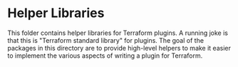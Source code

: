 # Helper Libraries

This folder contains helper libraries for Terraform plugins. A running
joke is that this is "Terraform standard library" for plugins. The goal
of the packages in this directory are to provide high-level helpers to
make it easier to implement the various aspects of writing a plugin for
Terraform.
